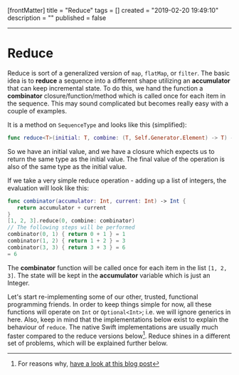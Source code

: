[frontMatter]
title = "Reduce"
tags = []
created = "2019-02-20 19:49:10"
description = ""
published = false

---

# Reduce

Reduce is sort of a generalized version of `map`, `flatMap`, or
`filter`. The basic idea is to **reduce** a sequence into a different
shape utilizing an **accumulator** that can keep incremental state. To
do this, we hand the function a **combinator** closure/function/method
which is called once for each item in the sequence. This may sound
complicated but becomes really easy with a couple of examples.

It is a method on `SequenceType` and looks like this (simplified):

``` Swift
func reduce<T>(initial: T, combine: (T, Self.Generator.Element) -> T) -> T
```

So we have an initial value, and we have a closure which expects us to
return the same type as the initial value. The final value of the
operation is also of the same type as the initial value.

If we take a very simple reduce operation - adding up a list of
integers, the evaluation will look like this:

``` Swift
func combinator(accumulator: Int, current: Int) -> Int {
   return accumulator + current
}
[1, 2, 3].reduce(0, combine: combinator)
// The following steps will be performed
combinator(0, 1) { return 0 + 1 } = 1
combinator(1, 2) { return 1 + 2 } = 3
combinator(3, 3) { return 3 + 3 } = 6
= 6
```

The **combinator** function will be called once for each item in the
list `[1, 2, 3]`. The state will be kept in the **accumulator** variable
which is just an Integer.

Let\'s start re-implementing some of our other, trusted, functional
programming friends. In order to keep things simple for now, all these
functions will operate on `Int` or `Optional<Int>`; i.e. we will ignore
generics in here. Also, keep in mind that the implementations below
exist to explain the behaviour of `reduce`. The native Swift
implementations are usually much faster compared to the reduce versions
below[^1]. Reduce shines in a different set of problems, which will be
explained further below.

[^1]: For reasons why, [have a look at this blog
    post](http://airspeedvelocity.net/2015/08/03/arrays-linked-lists-and-performance/)
